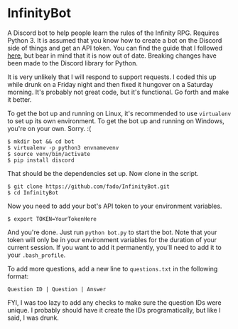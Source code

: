 # InfinityBot
A Discord bot to help people learn the rules of the Infinity RPG.  Requires Python 3.  It is assumed that you know how to create a bot on the Discord side of things and get an API token.  You can find the guide that I followed [here](https://github.com/reactiflux/discord-irc/wiki/Creating-a-discord-bot-&-getting-a-token), but bear in mind that it is now out of date. Breaking changes have been made to the Discord library for Python. 

It is very unlikely that I will respond to support requests.  I coded this up while drunk on a Friday night and then fixed it hungover on a Saturday morning.  It's probably not great code, but it's functional.  Go forth and make it better.

To get the bot up and running on Linux, it's recommended to use <code>virtualenv</code> to set up its own environment.  To get the bot up and running on Windows, you're on your own.  Sorry.  :(

<pre><code>$ mkdir bot && cd bot
$ virtualenv -p python3 envnamevenv
$ source venv/bin/activate
$ pip install discord
</pre></code>

That should be the dependencies set up.  Now clone in the script.

<pre><code>$ git clone https://github.com/fado/InfinityBot.git
$ cd InfinityBot
</pre></code>

Now you need to add your bot's API token to your environment variables.
<pre><code>$ export TOKEN=YourTokenHere
</pre></code>

And you're done.  Just run <code>python bot.py</code> to start the bot.  Note that your token will only be in your environment variables for the duration of your current session.  If you want to add it permanently, you'll need to add it to your <code>.bash_profile</code>.

To add more questions, add a new line to <code>questions.txt</code> in the following format:
<pre><code>Question ID | Question | Answer</pre></code>
FYI, I was too lazy to add any checks to make sure the question IDs were unique.  I probably should have it create the IDs programatically, but like I said, I was drunk.  
